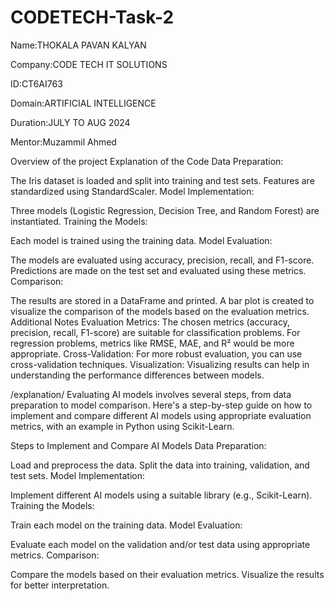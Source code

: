 # CODETECH-Task-2
Name:THOKALA PAVAN KALYAN

Company:CODE TECH IT SOLUTIONS

ID:CT6AI763

Domain:ARTIFICIAL INTELLIGENCE

Duration:JULY TO AUG 2024

Mentor:Muzammil Ahmed



Overview of the project
Explanation of the Code
Data Preparation:

The Iris dataset is loaded and split into training and test sets.
Features are standardized using StandardScaler.
Model Implementation:

Three models (Logistic Regression, Decision Tree, and Random Forest) are instantiated.
Training the Models:

Each model is trained using the training data.
Model Evaluation:

The models are evaluated using accuracy, precision, recall, and F1-score.
Predictions are made on the test set and evaluated using these metrics.
Comparison:

The results are stored in a DataFrame and printed.
A bar plot is created to visualize the comparison of the models based on the evaluation metrics.
Additional Notes
Evaluation Metrics: The chosen metrics (accuracy, precision, recall, F1-score) are suitable for classification problems. For regression problems, metrics like RMSE, MAE, and R² would be more appropriate.
Cross-Validation: For more robust evaluation, you can use cross-validation techniques.
Visualization: Visualizing results can help in understanding the performance differences between models.

/explanation/
Evaluating AI models involves several steps, from data preparation to model comparison. Here's a step-by-step guide on how to implement and compare different AI models using appropriate evaluation metrics, with an example in Python using Scikit-Learn.

Steps to Implement and Compare AI Models
Data Preparation:

Load and preprocess the data.
Split the data into training, validation, and test sets.
Model Implementation:

Implement different AI models using a suitable library (e.g., Scikit-Learn).
Training the Models:

Train each model on the training data.
Model Evaluation:

Evaluate each model on the validation and/or test data using appropriate metrics.
Comparison:

Compare the models based on their evaluation metrics.
Visualize the results for better interpretation.
